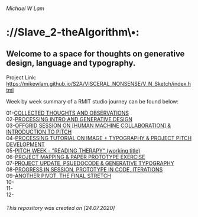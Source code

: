 ###### Michael W Lam
# ://Slave_2-theAlgorithm\\•:

## Welcome to a space for thoughts on generative design, language and typography.

Project Link: https://mikewlam.github.io/S2A/VISCERAL_NONSENSE/V_N_Sketch/index.html

Week by week summary of a RMIT studio journey can be found below:</br>

01-[COLLECTED THOUGHTS AND OBSERVATIONS](https://github.com/mikewlam/S2A/tree/master/WK1)</br>
02-[PROCESSING INTRO AND GENERATIVE DESIGN](https://github.com/mikewlam/S2A/tree/master/WK2)</br>
03-[OFFGRID SESSION ON [HUMAN MACHINE COLLABORATION] & INTRODUCTION TO PITCH](https://github.com/mikewlam/S2A/tree/master/WK3)</br>
04-[PROCESSING TUTORIAL ON IMAGE + TYPOGRAPHY & PROJECT PITCH DEVELOPMENT](https://github.com/mikewlam/S2A/tree/master/WK4)</br>
05-[PITCH WEEK - "READING THERAPY" (working title)](https://github.com/mikewlam/S2A/tree/master/WK5)</br>
06-[PROJECT MAPPING & PAPER PROTOTYPE EXERCISE](https://github.com/mikewlam/S2A/tree/master/WK6)</br>
07-[PROJECT UPDATE, PSUEDOCODE & GENERATIVE TYPOGRAPHY](https://github.com/mikewlam/S2A/tree/master/WK7)</br>
08-[PROGRESS IN SESSION, PROTOTYPE IN CODE, ITERATIONS](https://github.com/mikewlam/S2A/tree/master/WK8)</br>
09-[ANOTHER PIVOT. THE FINAL STRETCH](https://github.com/mikewlam/S2A/tree/master/WK9)</br>
10-</br>
11-</br>
12-</br>

###### This repository was created on [24.07.2020]
